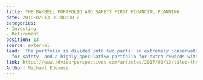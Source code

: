 ```yaml
---
title: THE BARBELL PORTFOLIO AND SAFETY FIRST FINANCIAL PLANNING
date: 2016-02-13 00:00:00 Z
categories:
- Investing
- Retirement
position: 13
source: external
lead: 'The portfolio is divided into two parts: an extremely conservative portfolio
  for safety, and a highly speculative portfolio for extra rewards with extra risk.'
link: https://www.advisorperspectives.com/articles/2017/02/13/taleb-the-barbell-portfolio-and-safety-first-financial-planning
Author: Michael Edesess
---
```


